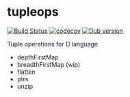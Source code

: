 # tupleops

[![Build Status](https://travis-ci.org/ShigekiKarita/tupleops.svg?branch=master)](https://travis-ci.org/ShigekiKarita/tupleops)
[![codecov](https://codecov.io/gh/ShigekiKarita/tupleops/branch/master/graph/badge.svg)](https://codecov.io/gh/ShigekiKarita/tupleops)
[![Dub version](https://img.shields.io/dub/v/tupleops.svg)](https://code.dlang.org/packages/tupleops)

Tuple operations for D language

- depthFirstMap
- breadthFirstMap (wip)
- flatten
- ptrs
- unzip
